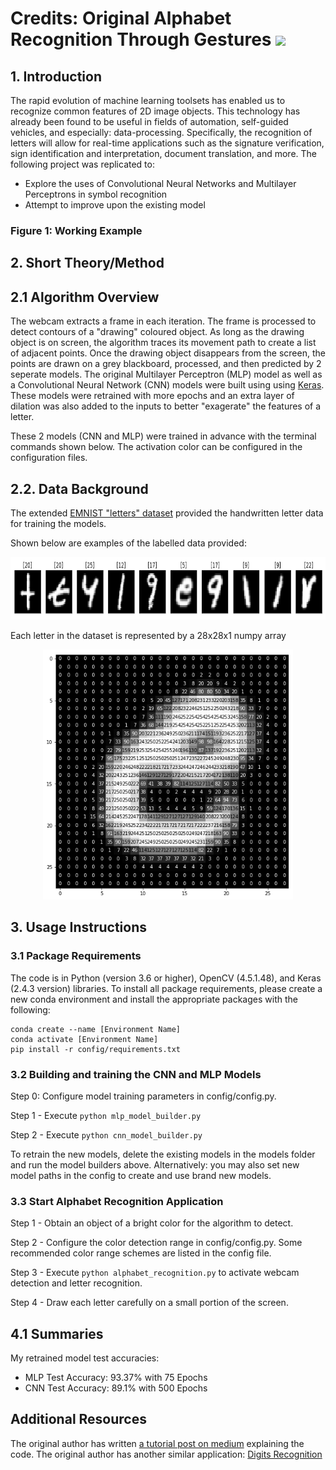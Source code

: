 # Credits: Original Alphabet Recognition Through Gestures [![](https://img.shields.io/github/license/mashape/apistatus.svg)](https://github.com/akshaychandra21/Alphabet_Recognition_RealTime/blob/master/LICENSE.txt)


## 1. Introduction

The rapid evolution of machine learning toolsets has enabled us to recognize common features of 2D image objects. This technology has already been found to be useful in fields of automation, self-guided vehicles, and especially: data-processing. Specifically, the recognition of letters will allow for real-time applications such as the signature verification, sign identification and interpretation, document translation, and more. 
The following project was replicated to:
* Explore the uses of Convolutional Neural Networks and Multilayer Perceptrons in symbol recognition
* Attempt to improve upon the existing model

### Figure 1: Working Example
<!-- <img src="demo.gif"> -->


## 2. Short Theory/Method
## 2.1 Algorithm Overview
The webcam extracts a frame in each iteration. The frame is processed to detect contours of a "drawing" coloured object. As long as the drawing object is on screen, the algorithm traces its movement path to create a list of adjacent points. Once the drawing object disappears from the screen, the points are drawn on a grey blackboard, processed, and then predicted by 2 seperate models. The original Multilayer Perceptron (MLP) model as well as a Convolutional Neural Network (CNN) models were built using using [Keras](https://keras.io/). These models were retrained with more epochs and an extra layer of dilation was also added to the inputs to better "exagerate" the features of a letter.

These 2 models (CNN and MLP) were trained in advance with the terminal commands shown below. The activation color can be configured in the configuration files.

## 2.2. Data Background
The extended [EMNIST "letters" dataset](https://www.kaggle.com/crawford/emnist) provided the handwritten letter data for training the models.

Shown below are examples of the labelled data provided:

<p align="center"><img src="images/emnist_sample.png" width=600 height=100/></p>


Each letter in the dataset is represented by a 28x28x1 numpy array

<p align="center"><img src="images/emnist_single_sample.png" width=400 height=400/></p>


## 3. Usage Instructions
### 3.1 Package Requirements
The code is in Python (version 3.6 or higher), OpenCV (4.5.1.48), and Keras (2.4.3 version) libraries.
To install all package requirements, please create a new conda environment and install the appropriate packages with the following:
```
conda create --name [Environment Name]
conda activate [Environment Name]
pip install -r config/requirements.txt
```

### 3.2 Building and training the CNN and MLP Models
Step 0: Configure model training parameters in config/config.py.

Step 1 - Execute ``` python mlp_model_builder.py ```

Step 2 - Execute ``` python cnn_model_builder.py ```

To retrain the new models, delete the existing models in the models folder and run the model builders above.
Alternatively: you may also set new model paths in the config to create and use brand new models.

### 3.3 Start Alphabet Recognition Application

Step 1 - Obtain an object of a bright color for the algorithm to detect. 

Step 2 - Configure the color detection range in config/config.py. Some recommended color range schemes are listed in the config file.

Step 3 - Execute ``` python alphabet_recognition.py ``` to activate webcam detection and letter recognition.

Step 4 - Draw each letter carefully on a small portion of the screen. 


## 4.1 Summaries

My retrained model test accuracies:

* MLP Test Accuracy: 93.37% with 75 Epochs
* CNN Test Accuracy: 89.1% with 500 Epochs


## Additional Resources
The original author has written [a tutorial post on medium](https://medium.com/@akshaychandra21/97e697b8fb86) explaining the code.
The original author has another similar application: [Digits Recognition](https://github.com/akshaychandra111/Digits_Recognition_RealTime)